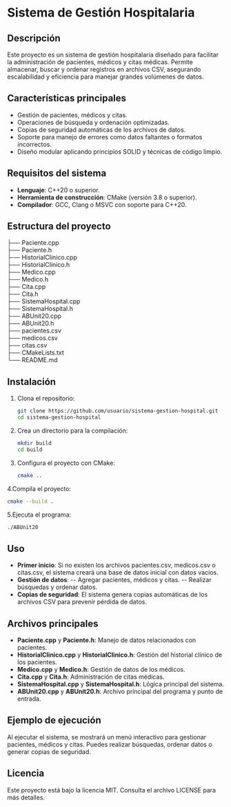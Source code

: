 # Sistema de Gestión Hospitalaria

## Descripción
Este proyecto es un sistema de gestión hospitalaria diseñado para facilitar la administración de pacientes, médicos y citas médicas. Permite almacenar, buscar y ordenar registros en archivos CSV, asegurando escalabilidad y eficiencia para manejar grandes volúmenes de datos.

## Características principales
- Gestión de pacientes, médicos y citas.
- Operaciones de búsqueda y ordenación optimizadas.
- Copias de seguridad automáticas de los archivos de datos.
- Soporte para manejo de errores como datos faltantes o formatos incorrectos.
- Diseño modular aplicando principios SOLID y técnicas de código limpio.

## Requisitos del sistema
- **Lenguaje**: C++20 o superior.
- **Herramienta de construcción**: CMake (versión 3.8 o superior).
- **Compilador**: GCC, Clang o MSVC con soporte para C++20.

## Estructura del proyecto
├── Paciente.cpp <br>
├── Paciente.h<br>
├── HistorialClinico.cpp <br>
├── HistorialClinico.h <br>
├── Medico.cpp <br>
├── Medico.h <br>
├── Cita.cpp<br>
├── Cita.h<br>
├── SistemaHospital.cpp <br>
├── SistemaHospital.h <br>
├── ABUnit20.cpp <br>
├── ABUnit20.h <br>
├── pacientes.csv <br>
├── medicos.csv <br>
├── citas.csv <br>
├── CMakeLists.txt <br>
└── README.md<br>

## Instalación
1. Clona el repositorio:
   ```bash
   git clone https://github.com/usuario/sistema-gestion-hospital.git
   cd sistema-gestion-hospital
   ```
2. Crea un directorio para la compilación:
   ```bash
   mkdir build
   cd build
   ```
3. Configura el proyecto con CMake:
   ```bash
   cmake ..
   ```
4.Compila el proyecto:
   ```bash
   cmake --build .
   ```
5.Ejecuta el programa:
   ```bash
   ./ABUnit20
   ```
## Uso
- **Primer inicio**: Si no existen los archivos pacientes.csv, medicos.csv o citas.csv, el sistema creará una base de datos inicial con datos vacíos.
- **Gestión de datos**:
-- Agregar pacientes, médicos y citas.
-- Realizar búsquedas y ordenar datos.
- **Copias de seguridad**: El sistema genera copias automáticas de los archivos CSV para prevenir pérdida de datos.
  
## Archivos principales
- **Paciente.cpp** y **Paciente.h**: Manejo de datos relacionados con pacientes.
- **HistorialClinico.cpp** y **HistorialClinico.h**: Gestión del historial clínico de los pacientes.
- **Medico.cpp** y **Medico.h**: Gestión de datos de los médicos.
- **Cita.cpp** y **Cita.h**: Administración de citas médicas.
- **SistemaHospital.cpp** y **SistemaHospital.h**: Lógica principal del sistema.
- **ABUnit20.cpp** y **ABUnit20.h**: Archivo principal del programa y punto de entrada.
  
## Ejemplo de ejecución

Al ejecutar el sistema, se mostrará un menú interactivo para gestionar pacientes, médicos y citas. Puedes realizar búsquedas, ordenar datos o generar copias de seguridad.

## Licencia
Este proyecto está bajo la licencia MIT. Consulta el archivo LICENSE para más detalles.










